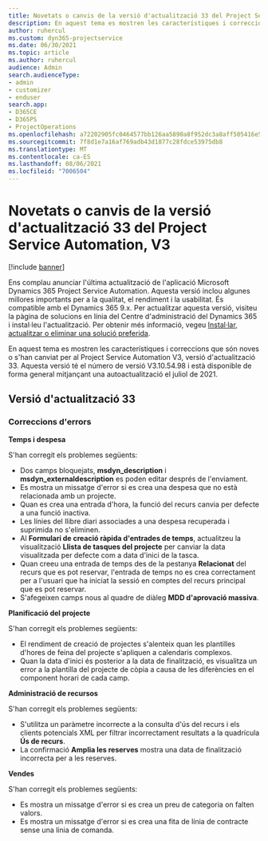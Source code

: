 ```yaml
---
title: Novetats o canvis de la versió d'actualització 33 del Project Service Automation, V3
description: En aquest tema es mostren les característiques i correccions disponibles al Project Service Automation V3, versió d'actualització 33.
author: ruhercul
ms.custom: dyn365-projectservice
ms.date: 06/30/2021
ms.topic: article
ms.author: ruhercul
audience: Admin
search.audienceType:
- admin
- customizer
- enduser
search.app:
- D365CE
- D365PS
- ProjectOperations
ms.openlocfilehash: a72202905fc0464577bb126aa5890a8f952dc3a8aff505416e535b42b53df7db
ms.sourcegitcommit: 7f8d1e7a16af769adb43d1877c28fdce53975db8
ms.translationtype: MT
ms.contentlocale: ca-ES
ms.lasthandoff: 08/06/2021
ms.locfileid: "7006504"
---
```

# <a name="whats-new-or-changed-in-project-service-automation-update-release-33-v3"></a>Novetats o canvis de la versió d'actualització 33 del Project Service Automation, V3

[!include [banner](../includes/psa-now-project-operations.md)]

Ens complau anunciar l'última actualització de l'aplicació Microsoft Dynamics 365 Project Service Automation. Aquesta versió inclou algunes millores importants per a la qualitat, el rendiment i la usabilitat. És compatible amb el Dynamics 365 9.x. Per actualitzar aquesta versió, visiteu la pàgina de solucions en línia del Centre d'administració del Dynamics 365 i instal·leu l'actualització. Per obtenir més informació, vegeu [Instal·lar, actualitzar o eliminar una solució preferida](/power-platform/admin/install-remove-preferred-solution).

En aquest tema es mostren les característiques i correccions que són noves o s'han canviat per al Project Service Automation V3, versió d'actualització 33. Aquesta versió té el número de versió V3.10.54.98 i està disponible de forma general mitjançant una autoactualització el juliol de 2021.

## <a name="update-release-33"></a>Versió d'actualització 33

### <a name="bug-fixes"></a>Correccions d'errors

**Temps i despesa**

S'han corregit els problemes següents:

- Dos camps bloquejats, **msdyn_description** i **msdyn_externaldescription** es poden editar després de l'enviament.
- Es mostra un missatge d'error si es crea una despesa que no està relacionada amb un projecte.
- Quan es crea una entrada d'hora, la funció del recurs canvia per defecte a una funció inactiva.
- Les línies del llibre diari associades a una despesa recuperada i suprimida no s'eliminen.
- Al **Formulari de creació ràpida d'entrades de temps**, actualitzeu la visualització **Llista de tasques del projecte** per canviar la data visualitzada per defecte com a data d'inici de la tasca.
- Quan creeu una entrada de temps des de la pestanya **Relacionat** del recurs que es pot reservar, l'entrada de temps no es crea correctament per a l'usuari que ha iniciat la sessió en comptes del recurs principal que es pot reservar.
- S'afegeixen camps nous al quadre de diàleg **MDD d'aprovació massiva**.

**Planificació del projecte**

S'han corregit els problemes següents:
- El rendiment de creació de projectes s'alenteix quan les plantilles d'hores de feina del projecte s'apliquen a calendaris complexos.
- Quan la data d'inici és posterior a la data de finalització, es visualitza un error a la plantilla del projecte de còpia a causa de les diferències en el component horari de cada camp.

**Administració de recursos**

S'han corregit els problemes següents:
- S'utilitza un paràmetre incorrecte a la consulta d'ús del recurs i els clients potencials XML per filtrar incorrectament resultats a la quadrícula **Ús de recurs**.
- La confirmació **Amplia les reserves** mostra una data de finalització incorrecta per a les reserves.

**Vendes**

S'han corregit els problemes següents:
- Es mostra un missatge d'error si es crea un preu de categoria on falten valors.
- Es mostra un missatge d'error si es crea una fita de línia de contracte sense una línia de comanda.

